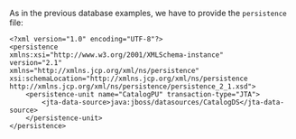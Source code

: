 
As in the previous database examples, we have to provide the
`persistence` file:


```
<?xml version="1.0" encoding="UTF-8"?>
<persistence
xmlns:xsi="http://www.w3.org/2001/XMLSchema-instance"
version="2.1"
xmlns="http://xmlns.jcp.org/xml/ns/persistence"
xsi:schemaLocation="http://xmlns.jcp.org/xml/ns/persistence http://xmlns.jcp.org/xml/ns/persistence/persistence_2_1.xsd">
    <persistence-unit name="CatalogPU" transaction-type="JTA">
        <jta-data-source>java:jboss/datasources/CatalogDS</jta-data-source>
    </persistence-unit>
</persistence>
```
